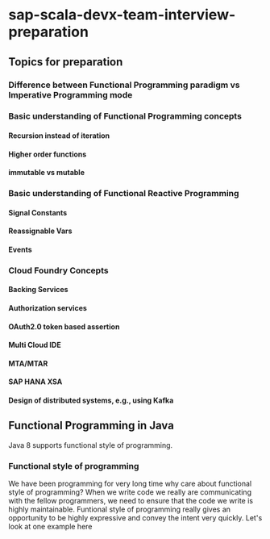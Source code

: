 # sap-scala-devx-team-interview-preparation
## Topics for preparation
### Difference between Functional Programming paradigm vs Imperative Programming mode
### Basic understanding of Functional Programming concepts 
#### Recursion instead of iteration
#### Higher order functions
#### immutable vs mutable
### Basic understanding of Functional Reactive Programming
#### Signal Constants
#### Reassignable Vars
#### Events
### Cloud Foundry Concepts
#### Backing Services
#### Authorization services
#### OAuth2.0 token based assertion
#### Multi Cloud IDE
#### MTA/MTAR
#### SAP HANA XSA
#### Design of distributed systems, e.g., using Kafka


## Functional Programming in Java
Java 8 supports functional style of programming.
### Functional style of programming
We have been programming for very long time why care about functional style of programming?
When we write code we really are communicating with the fellow programmers, we need to ensure that the code we write is highly maintainable.
Funtional style of programming really gives an opportunity to be highly expressive and convey the intent very quickly.
Let's look at one example here

